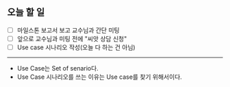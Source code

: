 ## 오늘 할 일
- [ ] 마일스톤 보고서 보고 교수님과 간단 미팅
- [ ] 앞으로 교수님과 미팅 전에 "씨앗 상담 신청"
- [ ] Use case 시나리오 작성(오늘 다 하는 건 아님)

---
- Use Case는 Set of senario다.
- Use Case 시나리오를 쓰는 이유는 Use case를 찾기 위해서이다.